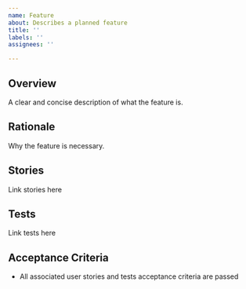 ```yaml
---
name: Feature
about: Describes a planned feature
title: ''
labels: ''
assignees: ''

---
```


## Overview
A clear and concise description of what the feature is.

## Rationale
Why the feature is necessary.

## Stories
Link stories here

## Tests
Link tests here

## Acceptance Criteria

- All associated user stories and tests acceptance criteria are passed
